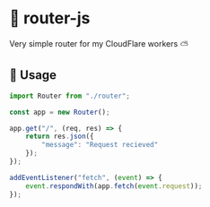 # 👒 router-js
Very simple router for my CloudFlare workers ⛅

## 🎄 Usage
```js
import Router from "./router";

const app = new Router();

app.get("/", (req, res) => {
    return res.json({
        "message": "Request recieved"
    });
});

addEventListener("fetch", (event) => {
    event.respondWith(app.fetch(event.request));
});
```

